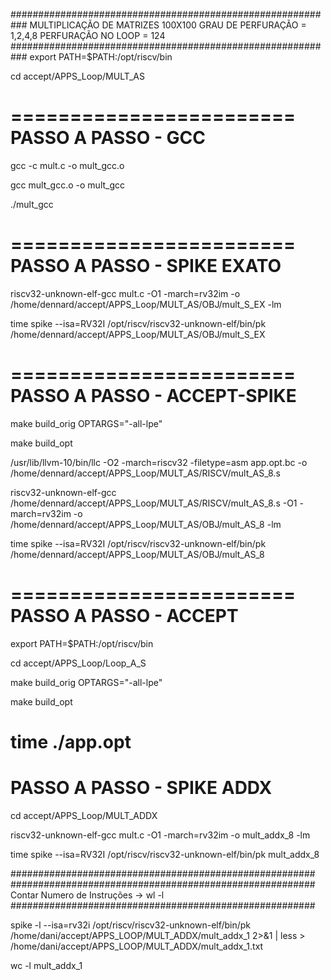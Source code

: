 ###########################################################
MULTIPLICAÇÃO DE MATRIZES 100X100
 GRAU DE PERFURAÇÃO = 1,2,4,8
 PERFURAÇÃO NO LOOP = 124
###########################################################
export PATH=$PATH:/opt/riscv/bin

cd accept/APPS_Loop/MULT_AS

========================
PASSO A PASSO - GCC
========================
gcc -c mult.c -o mult_gcc.o

gcc mult_gcc.o -o mult_gcc

./mult_gcc

========================
PASSO A PASSO - SPIKE EXATO
========================
riscv32-unknown-elf-gcc mult.c -O1 -march=rv32im -o /home/dennard/accept/APPS_Loop/MULT_AS/OBJ/mult_S_EX -lm

time spike --isa=RV32I /opt/riscv/riscv32-unknown-elf/bin/pk /home/dennard/accept/APPS_Loop/MULT_AS/OBJ/mult_S_EX

========================
PASSO A PASSO - ACCEPT-SPIKE
========================
make build_orig OPTARGS="-all-lpe"

make build_opt

/usr/lib/llvm-10/bin/llc  -O2  -march=riscv32 -filetype=asm app.opt.bc -o /home/dennard/accept/APPS_Loop/MULT_AS/RISCV/mult_AS_8.s

riscv32-unknown-elf-gcc /home/dennard/accept/APPS_Loop/MULT_AS/RISCV/mult_AS_8.s -O1 -march=rv32im -o /home/dennard/accept/APPS_Loop/MULT_AS/OBJ/mult_AS_8 -lm

time spike --isa=RV32I /opt/riscv/riscv32-unknown-elf/bin/pk /home/dennard/accept/APPS_Loop/MULT_AS/OBJ/mult_AS_8

========================
PASSO A PASSO - ACCEPT
========================
export PATH=$PATH:/opt/riscv/bin

cd accept/APPS_Loop/Loop_A_S

make build_orig OPTARGS="-all-lpe"

make build_opt

time ./app.opt
========================
PASSO A PASSO - SPIKE ADDX
=====================
cd accept/APPS_Loop/MULT_ADDX

riscv32-unknown-elf-gcc mult.c -O1 -march=rv32im -o mult_addx_8 -lm

time spike --isa=RV32I /opt/riscv/riscv32-unknown-elf/bin/pk mult_addx_8


#######################################################
#######################################################
Contar Numero de Instruções -> wl -l
#######################################################

spike -l --isa=rv32i /opt/riscv/riscv32-unknown-elf/bin/pk /home/dani/accept/APPS_LOOP/MULT_ADDX/mult_addx_1 2>&1 | less > /home/dani/accept/APPS_LOOP/MULT_ADDX/mult_addx_1.txt
  
wc -l mult_addx_1

